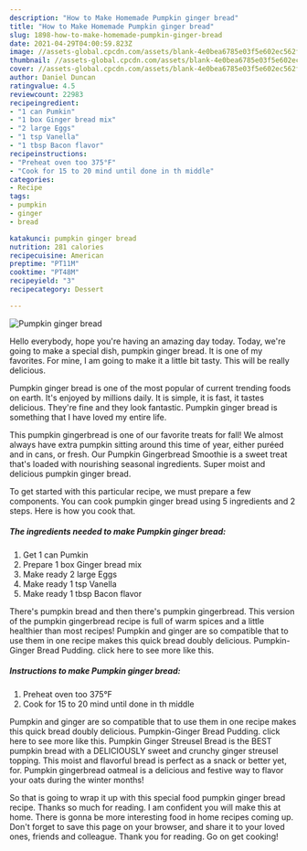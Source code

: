 ```yaml
---
description: "How to Make Homemade Pumpkin ginger bread"
title: "How to Make Homemade Pumpkin ginger bread"
slug: 1898-how-to-make-homemade-pumpkin-ginger-bread
date: 2021-04-29T04:00:59.823Z
image: //assets-global.cpcdn.com/assets/blank-4e0bea6785e03f5e602ec562f230caae08da540cada707380b4fe1bbebba43da.png
thumbnail: //assets-global.cpcdn.com/assets/blank-4e0bea6785e03f5e602ec562f230caae08da540cada707380b4fe1bbebba43da.png
cover: //assets-global.cpcdn.com/assets/blank-4e0bea6785e03f5e602ec562f230caae08da540cada707380b4fe1bbebba43da.png
author: Daniel Duncan
ratingvalue: 4.5
reviewcount: 22983
recipeingredient:
- "1 can Pumkin"
- "1 box Ginger bread mix"
- "2 large Eggs"
- "1 tsp Vanella"
- "1 tbsp Bacon flavor"
recipeinstructions:
- "Preheat oven too 375°F"
- "Cook for 15 to 20 mind until done in th middle"
categories:
- Recipe
tags:
- pumpkin
- ginger
- bread

katakunci: pumpkin ginger bread 
nutrition: 281 calories
recipecuisine: American
preptime: "PT11M"
cooktime: "PT48M"
recipeyield: "3"
recipecategory: Dessert

---
```



![Pumpkin ginger bread](//assets-global.cpcdn.com/assets/blank-4e0bea6785e03f5e602ec562f230caae08da540cada707380b4fe1bbebba43da.png)

Hello everybody, hope you're having an amazing day today. Today, we're going to make a special dish, pumpkin ginger bread. It is one of my favorites. For mine, I am going to make it a little bit tasty. This will be really delicious.

Pumpkin ginger bread is one of the most popular of current trending foods on earth. It's enjoyed by millions daily. It is simple, it is fast, it tastes delicious. They're fine and they look fantastic. Pumpkin ginger bread is something that I have loved my entire life.

This pumpkin gingerbread is one of our favorite treats for fall! We almost always have extra pumpkin sitting around this time of year, either puréed and in cans, or fresh. Our Pumpkin Gingerbread Smoothie is a sweet treat that&#39;s loaded with nourishing seasonal ingredients. Super moist and delicious pumpkin ginger bread.


To get started with this particular recipe, we must prepare a few components. You can cook pumpkin ginger bread using 5 ingredients and 2 steps. Here is how you cook that.

<!--inarticleads1-->

##### The ingredients needed to make Pumpkin ginger bread:

1. Get 1 can Pumkin
1. Prepare 1 box Ginger bread mix
1. Make ready 2 large Eggs
1. Make ready 1 tsp Vanella
1. Make ready 1 tbsp Bacon flavor


There&#39;s pumpkin bread and then there&#39;s pumpkin gingerbread. This version of the pumpkin gingerbread recipe is full of warm spices and a little healthier than most recipes! Pumpkin and ginger are so compatible that to use them in one recipe makes this quick bread doubly delicious. Pumpkin-Ginger Bread Pudding. click here to see more like this. 

<!--inarticleads2-->

##### Instructions to make Pumpkin ginger bread:

1. Preheat oven too 375°F
1. Cook for 15 to 20 mind until done in th middle


Pumpkin and ginger are so compatible that to use them in one recipe makes this quick bread doubly delicious. Pumpkin-Ginger Bread Pudding. click here to see more like this. Pumpkin Ginger Streusel Bread is the BEST pumpkin bread with a DELICIOUSLY sweet and crunchy ginger streusel topping. This moist and flavorful bread is perfect as a snack or better yet, for. Pumpkin gingerbread oatmeal is a delicious and festive way to flavor your oats during the winter months! 

So that is going to wrap it up with this special food pumpkin ginger bread recipe. Thanks so much for reading. I am confident you will make this at home. There is gonna be more interesting food in home recipes coming up. Don't forget to save this page on your browser, and share it to your loved ones, friends and colleague. Thank you for reading. Go on get cooking!
